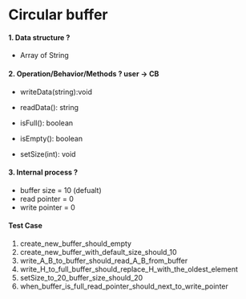 # Circular buffer

#### 1. Data structure ?

- Array of String

#### 2. Operation/Behavior/Methods ? user -> CB

- writeData(string):void
- readData(): string
- isFull(): boolean
- isEmpty(): boolean

- setSize(int): void

#### 3. Internal process ?

- buffer size = 10 (defualt)
- read pointer = 0
- write pointer = 0

#### Test Case

1. create_new_buffer_should_empty
2. create_new_buffer_with_default_size_should_10
3. write_A_B_to_buffer_should_read_A_B_from_buffer
4. write_H_to_full_buffer_should_replace_H_with_the_oldest_element
5. setSize_to_20_buffer_size_should_20
6. when_buffer_is_full_read_pointer_should_next_to_write_pointer
